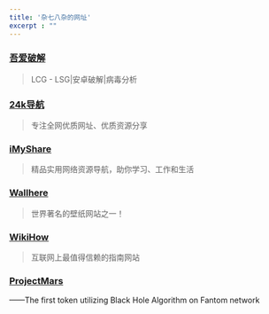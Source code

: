 ```yaml
---
title: '杂七八杂的网址'
excerpt : ""
---
```


### [吾爱破解](https://www.52pojie.cn/)  

> LCG - LSG|安卓破解|病毒分析

### [24k导航](https://www.24kdh.com/)

> 专注全网优质网址、优质资源分享

### [iMyShare](https://imyshare.com/)

> 精品实用网络资源导航，助你学习、工作和生活

### [Wallhere](https://wallhere.com/)

> 世界著名的壁纸网站之一！

### [WikiHow](https://zh.wikihow.com/%E9%A6%96%E9%A1%B5)

> 互联网上最值得信赖的指南网站

### [ProjectMars](https://www.projectmars.finance/)

——The first token utilizing Black Hole Algorithm on Fantom network

